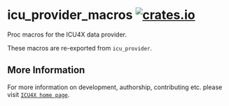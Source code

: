 # icu_provider_macros [![crates.io](https://img.shields.io/crates/v/icu_provider_macros)](https://crates.io/crates/icu_provider_macros)

<!-- cargo-rdme start -->

Proc macros for the ICU4X data provider.

These macros are re-exported from `icu_provider`.

<!-- cargo-rdme end -->

## More Information

For more information on development, authorship, contributing etc. please visit [`ICU4X home page`](https://github.com/unicode-org/icu4x).
